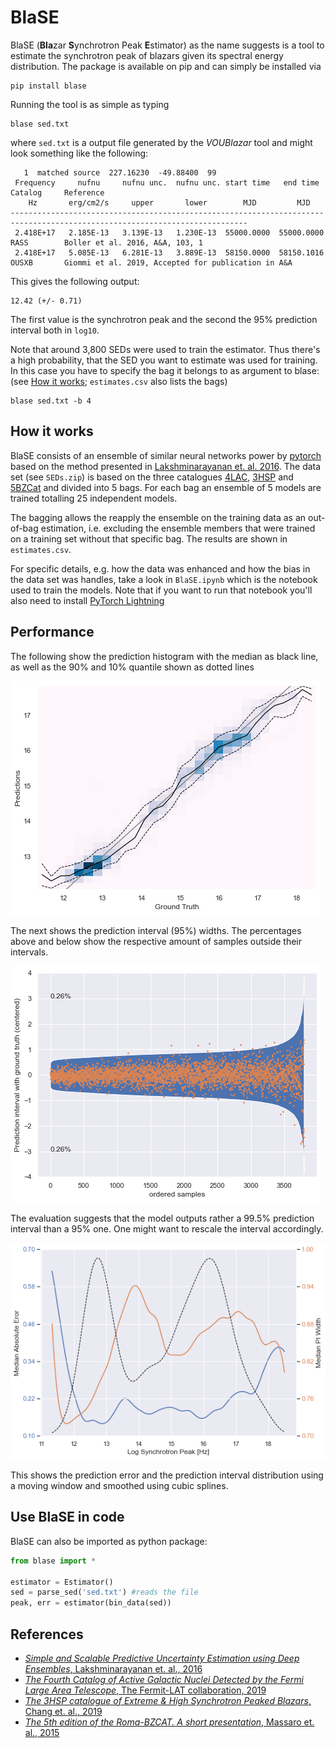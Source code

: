 # BlaSE

BlaSE (**Bla**zar **S**ynchrotron Peak **E**stimator) as the name suggests is a tool to estimate the
synchrotron peak of blazars given its spectral energy distribution. The package is available on pip
and can simply be installed via

```
pip install blase
```

Running the tool is as simple as typing

```
blase sed.txt
```

where `sed.txt` is a output file generated by the *VOUBlazar* tool and might look something like the following:

```
   1  matched source  227.16230  -49.88400  99
 Frequency     nufnu     nufnu unc.  nufnu unc. start time   end time   Catalog     Reference
    Hz       erg/cm2/s     upper       lower        MJD         MJD   
---------------------------------------------------------------------------------------------------------------------------
 2.418E+17   2.185E-13   3.139E-13   1.230E-13  55000.0000  55000.0000  RASS        Boller et al. 2016, A&A, 103, 1                                                                                                                                                                         
 2.418E+17   5.085E-13   6.281E-13   3.889E-13  58150.0000  58150.1016  OUSXB       Giommi et al. 2019, Accepted for publication in A&A  
```

This gives the following output:

```
12.42 (+/- 0.71)
```

The first value is the synchrotron peak and the second the 95% prediction interval both in `log10`.

Note that around 3,800 SEDs were used to train the estimator. Thus there's a high probability, that the SED you want
to estimate was used for training. In this case you have to specify the bag it belongs to as argument to blase:
(see [How it works](#how-it-works); `estimates.csv` also lists the bags) 

```
blase sed.txt -b 4
```

## How it works

BlaSE consists of an ensemble of similar neural networks power by [pytorch](https://pytorch.org/) based on the method presented in 
[Lakshminarayanan et. al. 2016][2]. The data set (see `SEDs.zip`) is based on the three catalogues [4LAC][3], [3HSP][4]
and [5BZCat][5] and divided into 5 bags. For each bag an ensemble of 5 models are trained totalling 25 independent models.

The bagging allows the reapply the ensemble on the training data as an out-of-bag estimation, i.e. excluding the
ensemble members that were trained on a training set without that specific bag. The results are shown in `estimates.csv`.

For specific details, e.g. how the data was enhanced and how the bias in the data set was handles, take a look in
`BlaSE.ipynb` which is the notebook used to train the models. Note that if you want to run that notebook you'll also
need to install [PyTorch Lightning](https://www.pytorchlightning.ai/)

## Performance

The following show the prediction histogram with the median as black line, as well as the 90% and 10% quantile shown as
dotted lines

![Prediction Histogram](img/hist.png)

The next shows the prediction interval (95%) widths. The percentages above and below show the respective amount of samples
outside their intervals.

![Prediction Intervals](img/pred_int.png)

The evaluation suggests that the model outputs rather a 99.5% prediction interval than a 95% one. One might want to
rescale the interval accordingly.

![Error Distribution](img/error.png)

This shows the prediction error and the prediction interval distribution using a moving window and smoothed using cubic splines.

## Use BlaSE in code

BlaSE can also be imported as python package:

```python
from blase import *

estimator = Estimator()
sed = parse_sed('sed.txt') #reads the file
peak, err = estimator(bin_data(sed))
```

## References

- [*Simple and Scalable Predictive Uncertainty Estimation using Deep Ensembles*, Lakshminarayanan et. al., 2016][2]
- [*The Fourth Catalog of Active Galactic Nuclei Detected by the Fermi Large Area Telescope*, The Fermit-LAT collaboration, 2019][3]
- [*The 3HSP catalogue of Extreme & High Synchrotron Peaked Blazars*, Chang et. al., 2019][4]
- [*The 5th edition of the Roma-BZCAT. A short presentation*, Massaro et. al., 2015][5]

[2]: https://arxiv.org/abs/1612.01474 "Lakshminarayanan et. al., 2016"
[3]: https://arxiv.org/abs/1905.10771 "The Fermit-LAT collaboration, 2019"
[4]: https://arxiv.org/abs/1909.08279 "Chang et. al., 2019"
[5]: https://www.ssdc.asi.it/bzcat/ "Massaro et. al. 2015"

